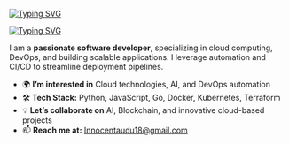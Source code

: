 [![Typing SVG](https://readme-typing-svg.demolab.com?font=Fira+Code&weight=500&size=40&pause=1000&color=7BB38D&center=true&vCenter=true&width=1000&lines=Hi!+I'm+Innocent+Audu%F0%9F%91%8B)](https://git.io/typing-svg)

[![Typing SVG](https://readme-typing-svg.demolab.com?font=Fira+Code&pause=1000&color=F75527&center=true&vCenter=true&width=1000&lines=Full-Stack+Developer;Cloud+Engineer;DevOps+Specialist)](https://git.io/typing-svg)

I am a **passionate software developer**, specializing in cloud computing, DevOps, and building scalable applications. I leverage automation and CI/CD to streamline deployment pipelines.

- 🌍 **I’m interested in** Cloud technologies, AI, and DevOps automation  
- 🛠️ **Tech Stack:** Python, JavaScript, Go, Docker, Kubernetes, Terraform  
- 💡 **Let’s collaborate on** AI, Blockchain, and innovative cloud-based projects  
- 📫 **Reach me at:** [Innocentaudu18@gmail.com](mailto:Innocentaudu18@gmail.com)
